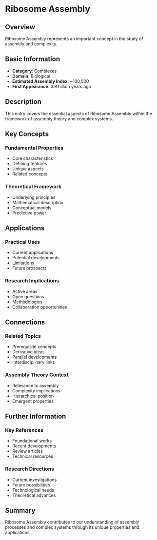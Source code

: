 # Ribosome Assembly

## Overview

Ribosome Assembly represents an important concept in the study of assembly and complexity.

## Basic Information

- **Category**: Complexes
- **Domain**: Biological
- **Estimated Assembly Index**: ~100,000
- **First Appearance**: 3.8 billion years ago

## Description

This entry covers the essential aspects of Ribosome Assembly within the framework of assembly theory and complex systems.

## Key Concepts

### Fundamental Properties
- Core characteristics
- Defining features
- Unique aspects
- Related concepts

### Theoretical Framework
- Underlying principles
- Mathematical description
- Conceptual models
- Predictive power

## Applications

### Practical Uses
- Current applications
- Potential developments
- Limitations
- Future prospects

### Research Implications
- Active areas
- Open questions
- Methodologies
- Collaboration opportunities

## Connections

### Related Topics
- Prerequisite concepts
- Derivative ideas
- Parallel developments
- Interdisciplinary links

### Assembly Theory Context
- Relevance to assembly
- Complexity implications
- Hierarchical position
- Emergent properties

## Further Information

### Key References
- Foundational works
- Recent developments
- Review articles
- Technical resources

### Research Directions
- Current investigations
- Future possibilities
- Technological needs
- Theoretical advances

## Summary

Ribosome Assembly contributes to our understanding of assembly processes and complex systems through its unique properties and applications.

